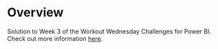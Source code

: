 # Overview
Solution to Week 3 of the Workout Wednesday Challenges for Power BI. Check out more information [here](http://www.workout-wednesday.com/pbi-2021-w03/). 
